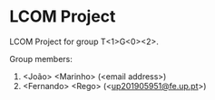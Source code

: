 # LCOM Project

LCOM Project for group T&lt;1&gt;G&lt;0&gt;&lt;2&gt;.

Group members:

1. &lt;João&gt; &lt;Marinho&gt; (&lt;email address&gt;)
2. &lt;Fernando&gt; &lt;Rego&gt; (&lt;up201905951@fe.up.pt&gt;)
